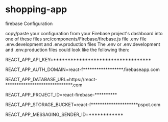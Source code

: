 # shopping-app

firebase Configuration

copy/paste your configuration from your Firebase project's dashboard into one of these files
src/components/Firebase/firebase.js file
.env file
.env.development and .env.production files
The .env or .env.development and .env.production files could look like the following then:

REACT_APP_API_KEY=**********************************

REACT_APP_AUTH_DOMAIN=react-f******************.firebaseapp.com

REACT_APP_DATABASE_URL=https://react-******************************.com

REACT_APP_PROJECT_ID=react-firebase-**********

REACT_APP_STORAGE_BUCKET=react-f*********************pspot.com

REACT_APP_MESSAGING_SENDER_ID=************
